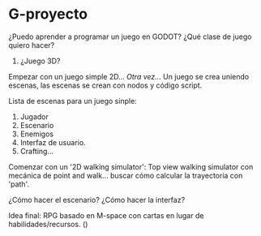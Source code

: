 # G-proyecto
¿Puedo aprender a programar un juego en GODOT?
¿Qué clase de juego quiero hacer?
1. ¿Juego 3D?

Empezar con un juego simple 2D...
_Otra vez..._
Un juego se crea uniendo escenas, las escenas se crean con nodos y código script.

Lista de escenas para un juego sinple:
1. Jugador
2. Escenario
3. Enemigos
4. Interfaz de usuario.
5. Crafting...

Comenzar con un '2D walking simulator': Top view walking simulator con mecánica de point and walk...
buscar cómo calcular la trayectoria con 'path'.

¿Cómo hacer el escenario?
¿Cómo hacer la interfaz?

Idea final: RPG basado en M-space con cartas en lugar de habilidades/recursos. ()
